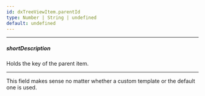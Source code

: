 ```yaml
---
id: dxTreeViewItem.parentId
type: Number | String | undefined
default: undefined
---
```

---
##### shortDescription
Holds the key of the parent item.

---
This field makes sense no matter whether a custom template or the default one is used.